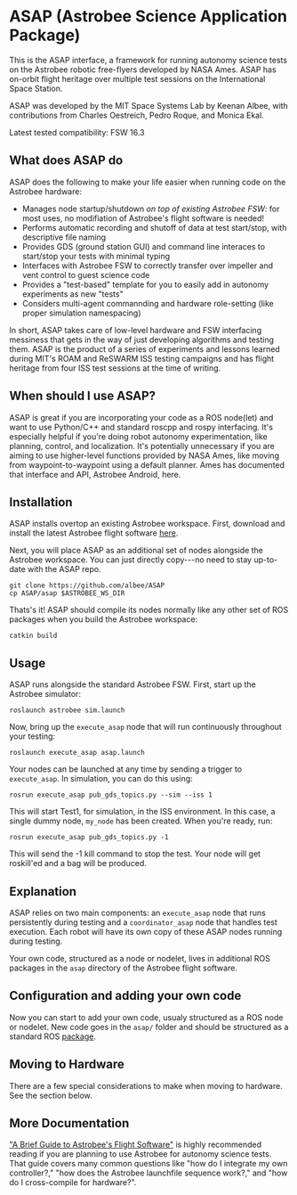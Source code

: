 # ASAP (Astrobee Science Application Package)
This is the ASAP interface, a framework for running autonomy science tests on the Astrobee robotic free-flyers developed by NASA Ames. ASAP has on-orbit flight heritage over multiple test sessions on the International Space Station.

ASAP was developed by the MIT Space Systems Lab by Keenan Albee, with contributions from Charles Oestreich, Pedro Roque, and Monica Ekal. 

Latest tested compatibility: FSW 16.3


## What does ASAP do
ASAP does the following to make your life easier when running code on the Astrobee hardware:

- Manages node startup/shutdown *on top of existing Astrobee FSW*: for most uses, no modifiation of Astrobee's flight software is needed!
- Performs automatic recording and shutoff of data at test start/stop, with descriptive file naming
- Provides GDS (ground station GUI) and command line interaces to start/stop your tests with minimal typing
- Interfaces with Astrobee FSW to correctly transfer over impeller and vent control to guest science code
- Provides a "test-based" template for you to easily add in autonomy experiments as new "tests"
- Considers multi-agent commannding and hardware role-setting (like proper simulation namespacing)

In short, ASAP takes care of low-level hardware and FSW interfacing messiness that gets in the way of just developing algorithms and testing them. ASAP is the product of a series of experiments and lessons learned during MIT's ROAM and ReSWARM ISS testing campaigns and has flight heritage from four ISS test sessions at the time of writing.


## When should I use ASAP?
ASAP is great if you are incorporating your code as a ROS node(let) and want to use Python/C++ and standard roscpp and rospy interfacing. It's especially helpful if you're doing robot autonomy experimentation, like planning, control, and localization. It's potentially unnecessary if you are aiming to use higher-level functions provided by NASA Ames, like moving from waypoint-to-waypoint using a default planner. Ames has documented that interface and API, Astrobee Android, here.


## Installation
ASAP installs overtop an existing Astrobee workspace. First, download and install the latest Astrobee flight software [here](https://github.com/nasa/astrobee).

Next, you will place ASAP as an additional set of nodes alongside the Astrobee workspace. You can just directly copy---no need to stay up-to-date with the ASAP repo.

```
git clone https://github.com/albee/ASAP
cp ASAP/asap $ASTROBEE_WS_DIR
```

Thats's it! ASAP should compile its nodes normally like any other set of ROS packages when you build the Astrobee workspace:

`catkin build`


## Usage
ASAP runs alongside the standard Astrobee FSW. First, start up the Astrobee simulator:

`roslaunch astrobee sim.launch`

Now, bring up the `execute_asap` node that will run continuously throughout your testing:

`roslaunch execute_asap asap.launch`

Your nodes can be launched at any time by sending a trigger to `execute_asap`. In simulation, you can do this using:

`rosrun execute_asap pub_gds_topics.py --sim --iss 1`

This will start Test1, for simulation, in the ISS environment. In this case, a single dummy node, `my_node` has been created. When you're ready, run:

`rosrun execute_asap pub_gds_topics.py -1`

This will send the -1 kill command to stop the test. Your node will get roskill'ed and a bag will be produced.


## Explanation
ASAP relies on two main components: an `execute_asap` node that runs persistently during testing and a `coordinator_asap` node that handles test execution. Each robot will have its own copy of these ASAP nodes running during testing.

Your own code, structured as a node or nodelet, lives in additional ROS packages in the `asap` directory of the Astrobee flight software.


## Configuration and adding your own code
Now you can start to add your own code, usualy structured as a ROS node or nodelet. New code goes in the `asap/` folder and should be structured as a standard ROS [package](http://wiki.ros.org/Packages#:~:text=A%20ROS%20package%20is%20simply,and%20the%20unit%20of%20release.).


## Moving to Hardware
There are a few special considerations to make when moving to hardware. See the section below.


## More Documentation

["A Brief Guide to Astrobee's Flight Software"](https://github.com/albee/a-brief-guide-to-astrobee) is highly recommended reading if you are planning to use Astrobee for autonomy science tests. That guide covers many common questions like "how do I integrate my own controller?," "how does the Astrobee launchfile sequence work?," and "how do I cross-compile for hardware?".


